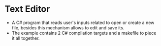 # Text Editor

* A C# program that reads user's inputs related to open or create a new file, besides this mechanism allows to edit and save its.
* The example contains 2 C# compilation targets and a makefile to piece it all together.
